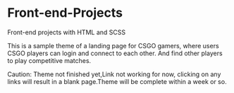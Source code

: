 # Front-end-Projects
Front-end projects with HTML and SCSS

This is a sample theme of a landing page for CSGO gamers, where users CSGO players can login and connect to each other. And find other players to play competitive matches.

Caution: Theme not finished yet,Link not working for now, clicking on any links will result in a blank page.Theme will be complete within a week or so.
